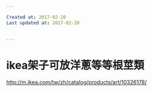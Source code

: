 ```yaml
---

Created at: 2017-02-20
Last updated at: 2017-02-20


---
```


# ikea架子可放洋蔥等等根莖類


<http://m.ikea.com/tw/zh/catalog/products/art/10326178/>


